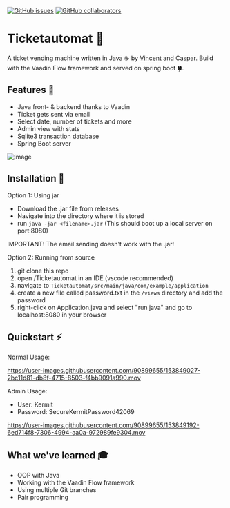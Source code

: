 [![GitHub issues](https://img.shields.io/github/issues/CasCodes/Ticketautomat)](https://github.com/CasCodes/Ticketautomat/issues)
[![GitHub collaborators](https://img.shields.io/badge/collaborators-VinceDerPrince-orange)](https://github.com/VinceDerPrince)

# Ticketautomat 🎫

A ticket vending machine written in Java ☕ by [Vincent](https://github.com/VinceDerPrince) and Caspar.
Build with the Vaadin Flow framework and served on spring boot 🍀.


## Features 🐛
- Java front- & backend thanks to Vaadin
- Ticket gets sent via email
- Select date, number of tickets and more
- Admin view with stats
- Sqlite3 transaction database
- Spring Boot server

![image](https://user-images.githubusercontent.com/64489325/151784424-3752fba5-8f42-41d2-bca8-68873f02a474.png)


## Installation 💾

Option 1: Using jar
- Download the .jar file from releases
- Navigate into the directory where it is stored
- run `java -jar <filename>.jar` (This should boot up a local server on port:8080) 

IMPORTANT! The email sending doesn't work with the .jar!

Option 2: Running from source
  1. git clone this repo
  2. open /Ticketautomat in an IDE (vscode recommended)
  3. navigate to `Ticketautomat/src/main/java/com/example/application`
  4. create a new file called password.txt in the `/views` directory and add the password
  5. right-click on Application.java and select "run java" and go to localhost:8080 in your browser

## Quickstart :zap:

Normal Usage:

https://user-images.githubusercontent.com/90899655/153849027-2bc11d81-db8f-4715-8503-f4bb9091a990.mov



Admin Usage:
- User: Kermit
- Password: SecureKermitPassword42069


https://user-images.githubusercontent.com/90899655/153849192-6ed714f8-7306-4994-aa0a-972989fe9304.mov



## What we've learned 🎓
- OOP with Java
- Working with the Vaadin Flow framework
- Using multiple Git branches
- Pair programming
